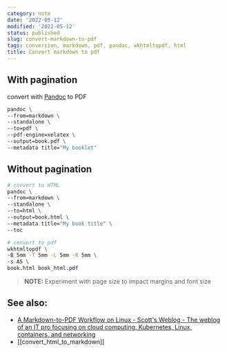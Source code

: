 ```yaml
---
category: note
date: '2022-05-12'
modified: '2022-05-12'
status: published
slug: convert-markdown-to-pdf
tags: conversion, markdown, pdf, pandoc, wkhtmltopdf, html
title: Convert markdown to pdf
---
```



## With pagination
convert with [Pandoc](https://pandoc.org/) to PDF
```sh
pandoc \
--from=markdown \
--standalone \
--to=pdf \
--pdf-engine=xelatex \
--output=book.pdf \
--metadata title="My booklet"
```

## Without pagination

```sh
# convert to HTML
pandoc \
--from=markdown \
--standalone \
--to=html \
--output=book.html \
--metadata title="My book title" \
--toc

# convert to pdf
wkhtmltopdf \
-B 5mm -T 5mm -L 5mm -R 5mm \
-s A5 \
book.html book_html.pdf
```

> **NOTE:** Experiment with page size to impact margins and font size

## See also: 
- [A Markdown-to-PDF Workflow on Linux - Scott's Weblog - The weblog of an IT pro focusing on cloud computing, Kubernetes, Linux, containers, and networking](https://blog.scottlowe.org/2018/09/27/a-markdown-to-pdf-workflow-on-linux/)
- [[convert_html_to_markdown]]

